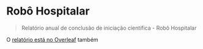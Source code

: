 # Robô Hospitalar

> Relatório anual de conclusão de iniciação cientifica - Robô Hospitalar

O [relatório está no Overleaf](https://www.overleaf.com/read/vsvqrjbnzysd) também